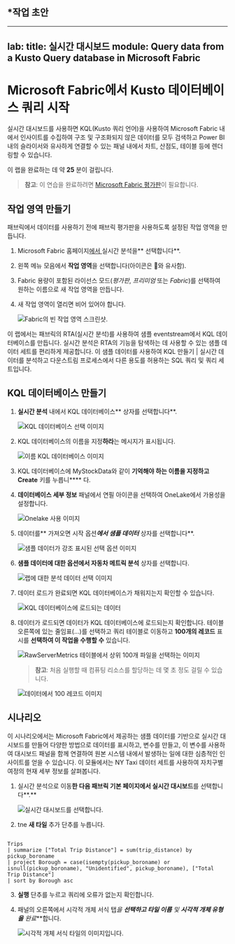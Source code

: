 
## ***작업 초안**
---
lab:
  title: 실시간 대시보드
  module: Query data from a Kusto Query database in Microsoft Fabric
---

# Microsoft Fabric에서 Kusto 데이터베이스 쿼리 시작

실시간 대시보드를 사용하면 KQL(Kusto 쿼리 언어)을 사용하여 Microsoft Fabric 내에서 인사이트를 수집하여 구조 및 구조화되지 않은 데이터를 모두 검색하고 Power BI 내의 슬라이서와 유사하게 연결할 수 있는 패널 내에서 차트, 산점도, 테이블 등에 렌더링할 수 있습니다. 

이 랩을 완료하는 데 약 **25** 분이 걸립니다.

> **참고**: 이 연습을 완료하려면 [Microsoft Fabric 평가판](https://learn.microsoft.com/fabric/get-started/fabric-trial)이 필요합니다.

## 작업 영역 만들기

패브릭에서 데이터를 사용하기 전에 패브릭 평가판을 사용하도록 설정된 작업 영역을 만듭니다.

1. Microsoft Fabric 홈페이지[에서 ](https://app.fabric.microsoft.com)실시간 분석을** 선택합니다**.
1. 왼쪽 메뉴 모음에서 **작업 영역**을 선택합니다(아이콘은 와 유사함).
1. Fabric 용량이 포함된 라이선스 모드(*평가판*, *프리미엄* 또는 *Fabric*)를 선택하여 원하는 이름으로 새 작업 영역을 만듭니다.
1. 새 작업 영역이 열리면 비어 있어야 합니다.

    ![Fabric의 빈 작업 영역 스크린샷.](./Images/new-workspace.png)

이 랩에서는 패브릭의 RTA(실시간 분석)를 사용하여 샘플 eventstream에서 KQL 데이터베이스를 만듭니다. 실시간 분석은 RTA의 기능을 탐색하는 데 사용할 수 있는 샘플 데이터 세트를 편리하게 제공합니다. 이 샘플 데이터를 사용하여 KQL 만들기 | 실시간 데이터를 분석하고 다운스트림 프로세스에서 다른 용도를 허용하는 SQL 쿼리 및 쿼리 세트입니다.

## KQL 데이터베이스 만들기

1. **실시간 분석** 내에서 KQL 데이터베이스** 상자를 선택합니다**.

   ![KQL 데이터베이스 선택 이미지](./Images/select-kqldatabase.png)

2. KQL 데이터베이스의 이름을 지정**하라**는 메시지가 표시됩니다.

   ![이름 KQL 데이터베이스 이미지](./Images/name-kqldatabase.png)

3. KQL 데이터베이스에 MyStockData와 같이 **기억해야 하는 이름을 지정하고 Create** 키를 누릅니**** 다.

4. **데이터베이스 세부 정보** 패널에서 연필 아이콘을 선택하여 OneLake에서 가용성을 설정합니다.

   ![Onelake 사용 이미지](./Images/enable-onelake-availability.png)

5. 데이터를** 가져오면 시작 옵션***에서 샘플 데이터*** 상자를 선택합니다**.
 
   ![샘플 데이터가 강조 표시된 선택 옵션 이미지](./Images/load-sample-data.png)

6. **샘플 데이터에 대한 옵션에서 자동차 메트릭 분석** 상자를 선택합니다.

   ![랩에 대한 분석 데이터 선택 이미지](./Images/create-sample-data.png)

7. 데이터 로드가 완료되면 KQL 데이터베이스가 채워지는지 확인할 수 있습니다.

   ![KQL 데이터베이스에 로드되는 데이터](./Images/choose-automotive-operations-analytics.png)

7. 데이터가 로드되면 데이터가 KQL 데이터베이스에 로드되는지 확인합니다. 테이블 오른쪽에 있는 줄임표(...)를 선택하고 쿼리 테이블로 이동하고 **100개의 레코드** 표시를 **선택하여 이 작업을 수행할 수** 있습니다.

    ![RawServerMetrics 테이블에서 상위 100개 파일을 선택하는 이미지](./Images/rawservermetrics-top-100.png)

   > **참고**: 처음 실행할 때 컴퓨팅 리소스를 할당하는 데 몇 초 정도 걸릴 수 있습니다.

    ![데이터에서 100 레코드 이미지](./Images/explore-with-kql-take-100.png)


## 시나리오
이 시나리오에서는 Microsoft Fabric에서 제공하는 샘플 데이터를 기반으로 실시간 대시보드를 만들어 다양한 방법으로 데이터를 표시하고, 변수를 만들고, 이 변수를 사용하여 대시보드 패널을 함께 연결하여 원본 시스템 내에서 발생하는 일에 대한 심층적인 인사이트를 얻을 수 있습니다. 이 모듈에서는 NY Taxi 데이터 세트를 사용하여 자치구별 여정의 현재 세부 정보를 살펴봅니다.

1. 실시간 분석으로 이동**한 다음 패브릭 기본 페이지에서 실시간 대시보드**를 선택합니다**.**

    ![실시간 대시보드를 선택합니다.](./Images/select-real-time-dashboard.png)

1. tne **새 타일** 추가 단추를 누릅니다.

```kusto

Trips
| summarize ["Total Trip Distance"] = sum(trip_distance) by pickup_boroname
| project Borough = case(isempty(pickup_boroname) or isnull(pickup_boroname), "Unidentified", pickup_boroname), ["Total Trip Distance"]
| sort by Borough asc 

```
3. **실행** 단추를 누르고 쿼리에 오류가 없는지 확인합니다.
4. 패널의 오른쪽에서 시각적 개체 서식 탭**을 **선택하고 타일 이름*** 및 ***시각적 개체 유형을*** 완료***합니다.

   ![시각적 개체 서식 타일의 이미지입니다.](./Images/visual-formatting-tile.png)

